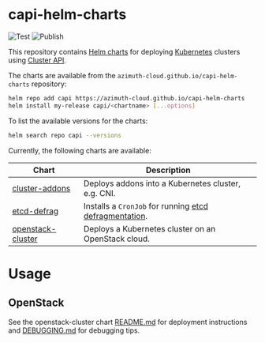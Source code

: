 # capi-helm-charts
![Test](https://github.com/azimuth-cloud/capi-helm-charts/actions/workflows/main.yaml/badge.svg?branch=main)
![Publish](https://github.com/azimuth-cloud/capi-helm-charts/actions/workflows/publish-artifacts.yaml/badge.svg?branch=main)

This repository contains [Helm charts](https://helm.sh/) for deploying [Kubernetes](https://kubernetes.io/)
clusters using [Cluster API](https://cluster-api.sigs.k8s.io/).

The charts are available from the `azimuth-cloud.github.io/capi-helm-charts` repository:

```sh
helm repo add capi https://azimuth-cloud.github.io/capi-helm-charts
helm install my-release capi/<chartname> [...options]
```

To list the available versions for the charts:

```sh
helm search repo capi --versions
```

Currently, the following charts are available:

| Chart | Description |
| --- | --- |
| [cluster-addons](./charts/cluster-addons) | Deploys addons into a Kubernetes cluster, e.g. CNI. |
| [etcd-defrag](./charts/etcd-defrag/) | Installs a `CronJob` for running [etcd defragmentation](https://etcd.io/docs/v3.5/op-guide/maintenance/#defragmentation). |
| [openstack-cluster](./charts/openstack-cluster) | Deploys a Kubernetes cluster on an OpenStack cloud. |

# Usage

## OpenStack

See the openstack-cluster chart [README.md](./charts/openstack-cluster/README.md) for deployment instructions and [DEBUGGING.md](./charts/openstack-cluster/DEBUGGING.md) for debugging tips.
